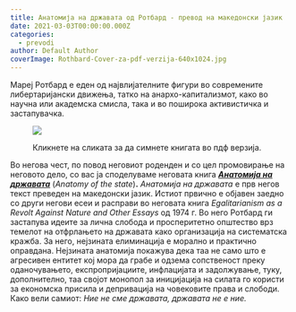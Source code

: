 ```yaml
---
title: Анатомија на државата од Ротбард - превод на македонски јазик
date: 2021-03-03T00:00:00.000Z
categories:
  - prevodi
author: Default Author
coverImage: Rothbard-Cover-za-pdf-verzija-640x1024.jpg
---
```


Мaреј Ротбард е еден од највлијателните фигури во современите либертаријански движења, татко на анархо-капитализмот, како во научна или академска смисла, така и во поширока активистичка и застапувачка.

<figure>

[![](http://libertaniabackup.local/wp-content/uploads/2021/03/Rothbard-Cover-za-pdf-verzija-640x1024.jpg)](http://libertaniabackup.local/wp-content/uploads/2021/03/Anatomija-na-drzavata-Marej-Rotbard-2021.pdf)

<figcaption>

Кликнете на сликата за да симнете книгата во пдф верзија.

</figcaption>

</figure>

Во негова чест, по повод неговиот роденден и со цел промовирање на неговото дело, со вас ја споделуваме неговата книга **_[Анатомија на државата](http://libertaniabackup.local/wp-content/uploads/2021/03/Anatomija-na-drzavata-Marej-Rotbard-2021.pdf)_** (_Anatomy of the state_)**.** _Анатомија на државата_ е прв негов текст преведен на македонски јазик. Истиот првично е објавен заедно со други негови есеи и расправи во неговата книга _Egalitarianism as a Revolt Against Nature and Other Essays_ од 1974 г. Во него Ротбард ги застапува идеите за лична слобода и просперитетно општество врз темелот на отфрлањето на државата како организација на систематска кражба. За него, нејзината елиминација е морално и практично оправдана. Нејзината анатомија покажува дека таа не само што е агресивен ентитет кој мора да грабе и одзема сопственост преку оданочувањето, експропријациите, инфлацијата и задолжување, туку, дополнително, таа својот монопол за иницијација на силата го користи за економска присила и депривација на човековите права и слободи. Како вели самиот: _Ние не сме државата, државата не е ние._
